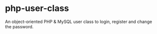 php-user-class
==============

An object-oriented PHP &amp; MySQL user class to login, register and change the password.

